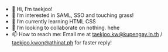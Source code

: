 - 👋 Hi, I’m taekjoo!
- 👀 I’m interested in SAML, SSO and touching grass!
- 🌱 I’m currently learning HTML CSS
- 💞️ I’m looking to collaborate on nothing. hehe
- 📫 How to reach me: Email me at taekjoo.kw@kupengay.in.th / taekjoo.kwon@athinat.ph for faster reply!

<!---
Kookiezeee/Kookiezeee is a ✨ special ✨ repository because its `README.md` (this file) appears on your GitHub profile.
You can click the Preview link to take a look at your changes.
--->
